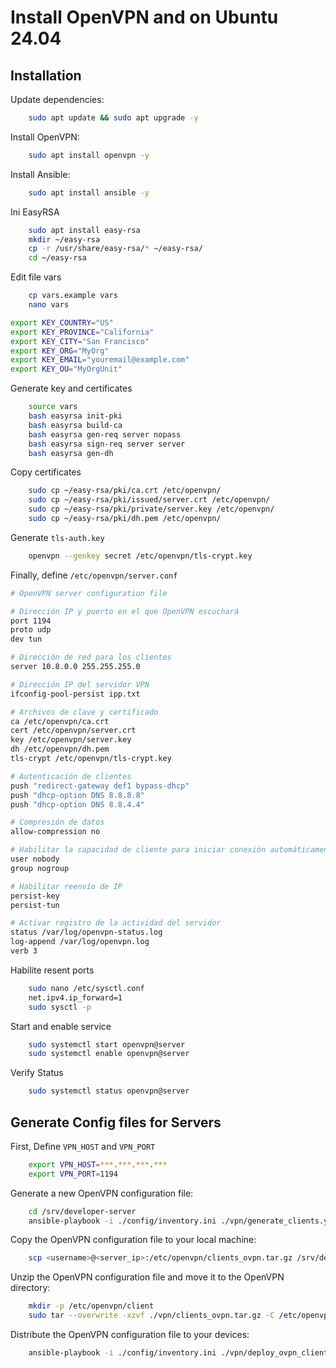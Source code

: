 # Install OpenVPN and on Ubuntu 24.04

## Installation

Update dependencies:

```bash
    sudo apt update && sudo apt upgrade -y
```

Install OpenVPN:

```bash
    sudo apt install openvpn -y
```

Install Ansible:

```bash
    sudo apt install ansible -y
```

Ini EasyRSA

```bash
    sudo apt install easy-rsa
    mkdir ~/easy-rsa
    cp -r /usr/share/easy-rsa/* ~/easy-rsa/
    cd ~/easy-rsa
```

Edit file vars

``` bash
    cp vars.example vars
    nano vars

export KEY_COUNTRY="US"
export KEY_PROVINCE="California"
export KEY_CITY="San Francisco"
export KEY_ORG="MyOrg"
export KEY_EMAIL="youremail@example.com"
export KEY_OU="MyOrgUnit"
```

Generate key and certificates

```bash
    source vars
    bash easyrsa init-pki
    bash easyrsa build-ca
    bash easyrsa gen-req server nopass
    bash easyrsa sign-req server server
    bash easyrsa gen-dh
```

Copy certificates
``` bash
    sudo cp ~/easy-rsa/pki/ca.crt /etc/openvpn/
    sudo cp ~/easy-rsa/pki/issued/server.crt /etc/openvpn/
    sudo cp ~/easy-rsa/pki/private/server.key /etc/openvpn/
    sudo cp ~/easy-rsa/pki/dh.pem /etc/openvpn/
```

Generate `tls-auth.key`

```bash
    openvpn --genkey secret /etc/openvpn/tls-crypt.key
```

Finally, define `/etc/openvpn/server.conf`

```bash
# OpenVPN server configuration file

# Dirección IP y puerto en el que OpenVPN escuchará
port 1194
proto udp
dev tun

# Dirección de red para los clientes
server 10.8.0.0 255.255.255.0

# Dirección IP del servidor VPN
ifconfig-pool-persist ipp.txt

# Archivos de clave y certificado
ca /etc/openvpn/ca.crt
cert /etc/openvpn/server.crt
key /etc/openvpn/server.key
dh /etc/openvpn/dh.pem
tls-crypt /etc/openvpn/tls-crypt.key

# Autenticación de clientes
push "redirect-gateway def1 bypass-dhcp"
push "dhcp-option DNS 8.8.8.8"
push "dhcp-option DNS 8.8.4.4"

# Compresión de datos
allow-compression no

# Habilitar la capacidad de cliente para iniciar conexión automáticamente
user nobody
group nogroup

# Habilitar reenvío de IP
persist-key
persist-tun

# Activar registro de la actividad del servidor
status /var/log/openvpn-status.log
log-append /var/log/openvpn.log
verb 3
```

Habilite resent ports

```bash
    sudo nano /etc/sysctl.conf
    net.ipv4.ip_forward=1
    sudo sysctl -p
```

Start and enable service

```bash
    sudo systemctl start openvpn@server
    sudo systemctl enable openvpn@server
```

Verify Status

```bash
    sudo systemctl status openvpn@server
```

## Generate Config files for Servers

First, Define `VPN_HOST` and `VPN_PORT`

```bash
    export VPN_HOST=***.***.***.***
    export VPN_PORT=1194
```

Generate a new OpenVPN configuration file:

```bash
    cd /srv/developer-server
    ansible-playbook -i ./config/inventory.ini ./vpn/generate_clients.yml
```

Copy the OpenVPN configuration file to your local machine:

```bash
    scp <username>@<server_ip>:/etc/openvpn/clients_ovpn.tar.gz /srv/developer-server/vpn
```

Unzip the OpenVPN configuration file and move it to the OpenVPN directory:

```bash
    mkdir -p /etc/openvpn/client
    sudo tar --overwrite -xzvf ./vpn/clients_ovpn.tar.gz -C /etc/openvpn/client
```

Distribute the OpenVPN configuration file to your devices:

```bash
    ansible-playbook -i ./config/inventory.ini ./vpn/deploy_ovpn_clients.yml --ask-become-pass
```